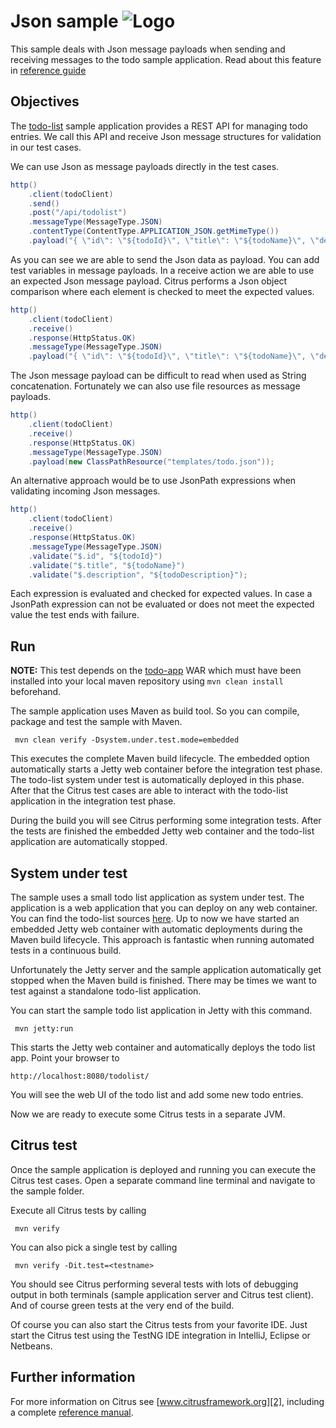 Json sample ![Logo][1]
==============

This sample deals with Json message payloads when sending and receiving messages to the todo sample
application. Read about this feature in [reference guide][4]

Objectives
---------

The [todo-list](../todo-app/README.md) sample application provides a REST API for managing todo entries.
We call this API and receive Json message structures for validation in our test cases.

We can use Json as message payloads directly in the test cases.
    
```java
http()
    .client(todoClient)
    .send()
    .post("/api/todolist")
    .messageType(MessageType.JSON)
    .contentType(ContentType.APPLICATION_JSON.getMimeType())
    .payload("{ \"id\": \"${todoId}\", \"title\": \"${todoName}\", \"description\": \"${todoDescription}\", \"done\": ${done}}");
```
        
As you can see we are able to send the Json data as payload. You can add test variables in message payloads. In a receive 
action we are able to use an expected Json message payload. Citrus performs a Json object comparison where each element is checked to meet
the expected values.

```java
http()
    .client(todoClient)
    .receive()
    .response(HttpStatus.OK)
    .messageType(MessageType.JSON)
    .payload("{ \"id\": \"${todoId}\", \"title\": \"${todoName}\", \"description\": \"${todoDescription}\", \"done\": ${done}}");
```

The Json message payload can be difficult to read when used as String concatenation. Fortunately we can also use file resources as message
payloads.

```java
http()
    .client(todoClient)
    .receive()
    .response(HttpStatus.OK)
    .messageType(MessageType.JSON)
    .payload(new ClassPathResource("templates/todo.json"));    
```
        
An alternative approach would be to use JsonPath expressions when validating incoming Json messages.

```java
http()
    .client(todoClient)
    .receive()
    .response(HttpStatus.OK)
    .messageType(MessageType.JSON)
    .validate("$.id", "${todoId}")
    .validate("$.title", "${todoName}")
    .validate("$.description", "${todoDescription}");
```
        
Each expression is evaluated and checked for expected values. In case a JsonPath expression can not be evaluated or 
does not meet the expected value the test ends with failure.
                
Run
---------

**NOTE:** This test depends on the [todo-app](../todo-app/) WAR which must have been installed into your local maven repository using `mvn clean install` beforehand.

The sample application uses Maven as build tool. So you can compile, package and test the
sample with Maven.
 
     mvn clean verify -Dsystem.under.test.mode=embedded
    
This executes the complete Maven build lifecycle. The embedded option automatically starts a Jetty web
container before the integration test phase. The todo-list system under test is automatically deployed in this phase.
After that the Citrus test cases are able to interact with the todo-list application in the integration test phase.

During the build you will see Citrus performing some integration tests.
After the tests are finished the embedded Jetty web container and the todo-list application are automatically stopped.

System under test
---------

The sample uses a small todo list application as system under test. The application is a web application
that you can deploy on any web container. You can find the todo-list sources [here](../todo-app). Up to now we have started an 
embedded Jetty web container with automatic deployments during the Maven build lifecycle. This approach is fantastic 
when running automated tests in a continuous build.
  
Unfortunately the Jetty server and the sample application automatically get stopped when the Maven build is finished. 
There may be times we want to test against a standalone todo-list application.  

You can start the sample todo list application in Jetty with this command.

     mvn jetty:run

This starts the Jetty web container and automatically deploys the todo list app. Point your browser to
 
    http://localhost:8080/todolist/

You will see the web UI of the todo list and add some new todo entries.

Now we are ready to execute some Citrus tests in a separate JVM.

Citrus test
---------

Once the sample application is deployed and running you can execute the Citrus test cases.
Open a separate command line terminal and navigate to the sample folder.

Execute all Citrus tests by calling

     mvn verify

You can also pick a single test by calling

     mvn verify -Dit.test=<testname>

You should see Citrus performing several tests with lots of debugging output in both terminals (sample application server
and Citrus test client). And of course green tests at the very end of the build.

Of course you can also start the Citrus tests from your favorite IDE.
Just start the Citrus test using the TestNG IDE integration in IntelliJ, Eclipse or Netbeans.

Further information
---------

For more information on Citrus see [www.citrusframework.org][2], including
a complete [reference manual][3].

 [1]: https://citrusframework.org/img/brand-logo.png "Citrus"
 [2]: https://citrusframework.org
 [3]: https://citrusframework.org/reference/html/
 [4]: https://citrusframework.org/reference/html#validation-json
